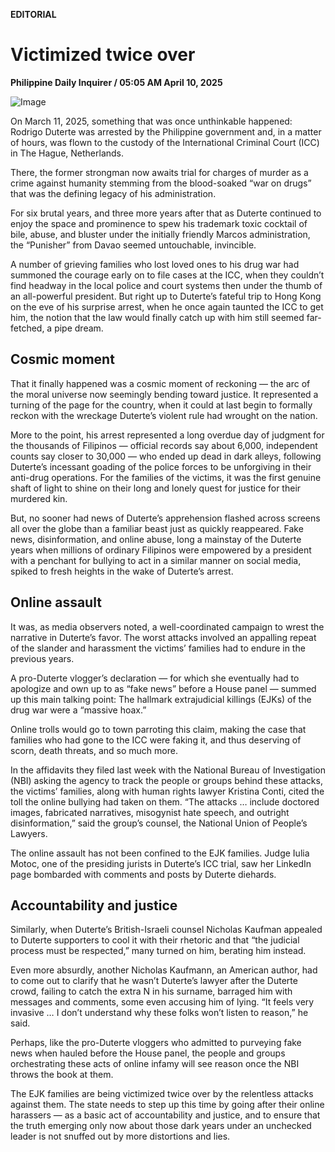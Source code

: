 **EDITORIAL**

# Victimized twice over

****Philippine Daily Inquirer / 05:05 AM April 10, 2025****

![Image](https://raw.githubusercontent.com/github-jl14/scrapy_api/refs/heads/main/images/editorial04102025.png)



On March 11, 2025, something that was once unthinkable happened: Rodrigo Duterte was arrested by the Philippine government and, in a matter of hours, was flown to the custody of the International Criminal Court (ICC) in The Hague, Netherlands.

There, the former strongman now awaits trial for charges of murder as a crime against humanity stemming from the blood-soaked “war on drugs” that was the defining legacy of his administration.

For six brutal years, and three more years after that as Duterte continued to enjoy the space and prominence to spew his trademark toxic cocktail of bile, abuse, and bluster under the initially friendly Marcos administration, the “Punisher” from Davao seemed untouchable, invincible.

A number of grieving families who lost loved ones to his drug war had summoned the courage early on to file cases at the ICC, when they couldn’t find headway in the local police and court systems then under the thumb of an all-powerful president. But right up to Duterte’s fateful trip to Hong Kong on the eve of his surprise arrest, when he once again taunted the ICC to get him, the notion that the law would finally catch up with him still seemed far-fetched, a pipe dream.

## Cosmic moment

That it finally happened was a cosmic moment of reckoning — the arc of the moral universe now seemingly bending toward justice. It represented a turning of the page for the country, when it could at last begin to formally reckon with the wreckage Duterte’s violent rule had wrought on the nation.

More to the point, his arrest represented a long overdue day of judgment for the thousands of Filipinos — official records say about 6,000, independent counts say closer to 30,000 — who ended up dead in dark alleys, following Duterte’s incessant goading of the police forces to be unforgiving in their anti-drug operations. For the families of the victims, it was the first genuine shaft of light to shine on their long and lonely quest for justice for their murdered kin.

But, no sooner had news of Duterte’s apprehension flashed across screens all over the globe than a familiar beast just as quickly reappeared. Fake news, disinformation, and online abuse, long a mainstay of the Duterte years when millions of ordinary Filipinos were empowered by a president with a penchant for bullying to act in a similar manner on social media, spiked to fresh heights in the wake of Duterte’s arrest.

## Online assault

It was, as media observers noted, a well-coordinated campaign to wrest the narrative in Duterte’s favor. The worst attacks involved an appalling repeat of the slander and harassment the victims’ families had to endure in the previous years.

A pro-Duterte vlogger’s declaration — for which she eventually had to apologize and own up to as “fake news” before a House panel — summed up this main talking point: The hallmark extrajudicial killings (EJKs) of the drug war were a “massive hoax.”

Online trolls would go to town parroting this claim, making the case that families who had gone to the ICC were faking it, and thus deserving of scorn, death threats, and so much more.

In the affidavits they filed last week with the National Bureau of Investigation (NBI) asking the agency to track the people or groups behind these attacks, the victims’ families, along with human rights lawyer Kristina Conti, cited the toll the online bullying had taken on them. “The attacks … include doctored images, fabricated narratives, misogynist hate speech, and outright disinformation,” said the group’s counsel, the National Union of People’s Lawyers.

The online assault has not been confined to the EJK families. Judge Iulia Motoc, one of the presiding jurists in Duterte’s ICC trial, saw her LinkedIn page bombarded with comments and posts by Duterte diehards.

## Accountability and justice

Similarly, when Duterte’s British-Israeli counsel Nicholas Kaufman appealed to Duterte supporters to cool it with their rhetoric and that “the judicial process must be respected,” many turned on him, berating him instead.

Even more absurdly, another Nicholas Kaufmann, an American author, had to come out to clarify that he wasn’t Duterte’s lawyer after the Duterte crowd, failing to catch the extra N in his surname, barraged him with messages and comments, some even accusing him of lying. “It feels very invasive … I don’t understand why these folks won’t listen to reason,” he said.

Perhaps, like the pro-Duterte vloggers who admitted to purveying fake news when hauled before the House panel, the people and groups orchestrating these acts of online infamy will see reason once the NBI throws the book at them.

The EJK families are being victimized twice over by the relentless attacks against them. The state needs to step up this time by going after their online harassers — as a basic act of accountability and justice, and to ensure that the truth emerging only now about those dark years under an unchecked leader is not snuffed out by more distortions and lies.